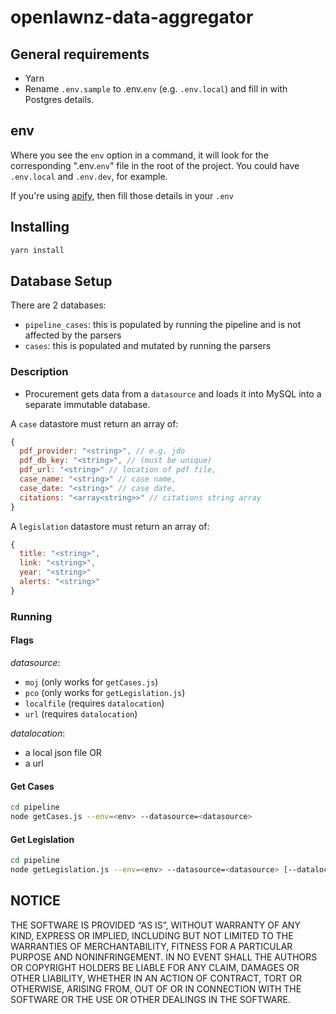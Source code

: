 # openlawnz-data-aggregator

## General requirements

- Yarn
- Rename `.env.sample` to .env.`env` (e.g. `.env.local`) and fill in with Postgres details.

## env

Where you see the `env` option in a command, it will look for the corresponding ".env.`env`" file in the root of the project. You could have `.env.local` and `.env.dev`, for example.

If you're using [apify](https://www.apify.com/), then fill those details in your `.env`

## Installing

```bash
yarn install
```

## Database Setup

There are 2 databases:

- `pipeline_cases`: this is populated by running the pipeline and is not affected by the parsers
- `cases`: this is populated and mutated by running the parsers

### Description

- Procurement gets data from a `datasource` and loads it into MySQL into a separate immutable database.

A `case` datastore must return an array of:

```javascript
{
  pdf_provider: "<string>", // e.g. jdo
  pdf_db_key: "<string>", // (must be unique)
  pdf_url: "<string>" // location of pdf file,
  case_name: "<string>" // case name,
  case_date: "<string>" // case date,
  citations: "<array<string>>" // citations string array
}
```

A `legislation` datastore must return an array of:

```javascript
{
  title: "<string>",
  link: "<string>",
  year: "<string>"
  alerts: "<string>"
}
```

### Running

#### Flags

*datasource*:

  - `moj` (only works for `getCases.js`)
  - `pco` (only works for `getLegislation.js`)
  - `localfile` (requires `datalocation`)
  - `url` (requires `datalocation`)

*datalocation*:

  - a local json file OR
  - a url

#### Get Cases

```bash
cd pipeline
node getCases.js --env=<env> --datasource=<datasource>
```

#### Get Legislation

```bash
cd pipeline
node getLegislation.js --env=<env> --datasource=<datasource> [--datalocation=<datalocation>]
```

## NOTICE

THE SOFTWARE IS PROVIDED “AS IS”, WITHOUT WARRANTY OF ANY KIND, EXPRESS OR IMPLIED, INCLUDING BUT NOT LIMITED TO THE WARRANTIES OF MERCHANTABILITY, FITNESS FOR A PARTICULAR PURPOSE AND NONINFRINGEMENT. IN NO EVENT SHALL THE AUTHORS OR COPYRIGHT HOLDERS BE LIABLE FOR ANY CLAIM, DAMAGES OR OTHER LIABILITY, WHETHER IN AN ACTION OF CONTRACT, TORT OR OTHERWISE, ARISING FROM, OUT OF OR IN CONNECTION WITH THE SOFTWARE OR THE USE OR OTHER DEALINGS IN THE SOFTWARE.
